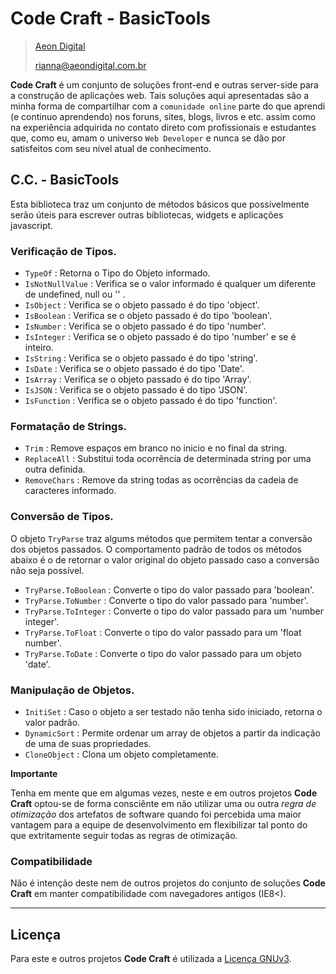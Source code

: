  Code Craft - BasicTools
=========================

> [Aeon Digital](http://www.aeondigital.com.br)
>
> rianna@aeondigital.com.br


**Code Craft** é um conjunto de soluções front-end e outras server-side para a construção de aplicações web.
Tais soluções aqui apresentadas são a minha forma de compartilhar com a `comunidade online` parte do que aprendi 
(e continuo aprendendo) nos foruns, sites, blogs, livros e etc. assim como na experiência adquirida no contato
direto com profissionais e estudantes que, como eu, amam o universo `Web Developer` e nunca se dão por satisfeitos 
com seu nível atual de conhecimento.


## C.C. - BasicTools

Esta biblioteca traz um conjunto de métodos básicos que possívelmente serão úteis para escrever
outras bibliotecas, widgets e aplicações javascript.


### Verificação de Tipos.

* `TypeOf`                          : Retorna o Tipo do Objeto informado.
* `IsNotNullValue`                  : Verifica se o valor informado é qualquer um diferente de undefined, null ou '' .
* `IsObject`                        : Verifica se o objeto passado é do tipo 'object'.
* `IsBoolean`                       : Verifica se o objeto passado é do tipo 'boolean'.
* `IsNumber`                        : Verifica se o objeto passado é do tipo 'number'.
* `IsInteger`                       : Verifica se o objeto passado é do tipo 'number' e se é inteiro.
* `IsString`                        : Verifica se o objeto passado é do tipo 'string'.
* `IsDate`                          : Verifica se o objeto passado é do tipo 'Date'.
* `IsArray`                         : Verifica se o objeto passado é do tipo 'Array'.
* `IsJSON`                          : Verifica se o objeto passado é do tipo 'JSON'.
* `IsFunction`                      : Verifica se o objeto passado é do tipo 'function'.


### Formatação de Strings.

* `Trim`                            : Remove espaços em branco no inicio e no final da string.
* `ReplaceAll`                      : Substitui toda ocorrência de determinada string por uma outra definida.
* `RemoveChars`                     : Remove da string todas as ocorrências da cadeia de caracteres informado.


### Conversão de Tipos.

O objeto `TryParse` traz algums métodos que permitem tentar a conversão dos objetos passados.
O comportamento padrão de todos os métodos abaixo é o de retornar o valor original do objeto passado
caso a conversão não seja possível.

* `TryParse.ToBoolean`              : Converte o tipo do valor passado para 'boolean'.
* `TryParse.ToNumber`               : Converte o tipo do valor passado para 'number'.
* `TryParse.ToInteger`              : Converte o tipo do valor passado para um 'number integer'.
* `TryParse.ToFloat`                : Converte o tipo do valor passado para um 'float number'.
* `TryParse.ToDate`                 : Converte o tipo do valor passado para um objeto 'date'.


### Manipulação de Objetos.

* `InitiSet`                        : Caso o objeto a ser testado não tenha sido iniciado, retorna o valor padrão.
* `DynamicSort`                     : Permite ordenar um array de objetos a partir da indicação de uma de suas propriedades.
* `CloneObject`                     : Clona um objeto completamente.


**Importante**

Tenha em mente que em algumas vezes, neste e em outros projetos **Code Craft** optou-se de forma consciênte em 
não utilizar uma ou outra *regra de otimização* dos artefatos de software quando foi percebida uma maior vantagem para
a equipe de desenvolvimento em flexibilizar tal ponto do que extritamente seguir todas as regras de otimização.


### Compatibilidade

Não é intenção deste nem de outros projetos do conjunto de soluções **Code Craft** em manter 
compatibilidade com navegadores antigos (IE8<).


________________________________________________________________________________________________________________________



## Licença

Para este e outros projetos **Code Craft** é utilizada a [Licença GNUv3](LICENCE.md).